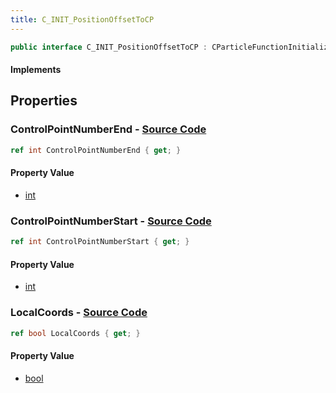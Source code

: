 ```yaml
---
title: C_INIT_PositionOffsetToCP
---
```


```csharp
public interface C_INIT_PositionOffsetToCP : CParticleFunctionInitializer, CParticleFunction, ISchemaClass<CParticleFunction>, ISchemaClass<CParticleFunctionInitializer>, ISchemaClass<C_INIT_PositionOffsetToCP>, ISchemaField, ISchemaClass, INativeHandle
```

#### Implements

## Properties

### **ControlPointNumberEnd** - [Source Code](https://github.com/swiftly-solution/swiftlys2/blob/main/managed/src/SwiftlyS2.Generated/Schemas/Interfaces/C_INIT_PositionOffsetToCP.cs#L18)

```csharp
ref int ControlPointNumberEnd { get; }
```

#### Property Value

- [int](https://learn.microsoft.com/dotnet/api/system.int32)

### **ControlPointNumberStart** - [Source Code](https://github.com/swiftly-solution/swiftlys2/blob/main/managed/src/SwiftlyS2.Generated/Schemas/Interfaces/C_INIT_PositionOffsetToCP.cs#L16)

```csharp
ref int ControlPointNumberStart { get; }
```

#### Property Value

- [int](https://learn.microsoft.com/dotnet/api/system.int32)

### **LocalCoords** - [Source Code](https://github.com/swiftly-solution/swiftlys2/blob/main/managed/src/SwiftlyS2.Generated/Schemas/Interfaces/C_INIT_PositionOffsetToCP.cs#L20)

```csharp
ref bool LocalCoords { get; }
```

#### Property Value

- [bool](https://learn.microsoft.com/dotnet/api/system.boolean)

